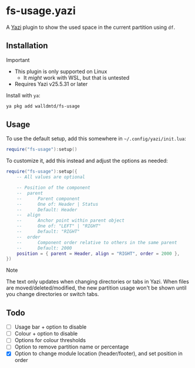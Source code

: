 # fs-usage.yazi

A [Yazi](https://github.com/sxyazi/yazi) plugin to show the used space in the current partition using `df`.

## Installation

> [!IMPORTANT]
> - This plugin is only supported on Linux
>   - It *might* work with WSL, but that is untested
> - Requires Yazi v25.5.31 or later

Install with `ya`:

```sh
ya pkg add walldmtd/fs-usage
```

## Usage

To use the default setup, add this somewhere in `~/.config/yazi/init.lua`:

```lua
require("fs-usage"):setup()
```

To customize it, add this instead and adjust the options as needed:

```lua
require("fs-usage"):setup({
    -- All values are optional

    -- Position of the component
    --  parent
    --      Parent component
    --      One of: Header | Status
    --      Default: Header
    --  align
    --      Anchor point within parent object
    --      One of: "LEFT" | "RIGHT"
    --      Default: "RIGHT"
    --  order
    --      Component order relative to others in the same parent
    --      Default: 2000
    position = { parent = Header, align = "RIGHT", order = 2000 },
})
```

> [!NOTE]
> The text only updates when changing directories or tabs in Yazi. When files are moved/deleted/modified, the new partition usage won't be shown until you change directories or switch tabs.

## Todo

- [ ] Usage bar + option to disable
- [ ] Colour + option to disable
- [ ] Options for colour thresholds
- [ ] Option to remove partition name or percentage
- [x] Option to change module location (header/footer), and set position in order
